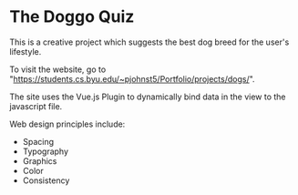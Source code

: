 # The Doggo Quiz

This is a creative project which suggests the best dog breed for the user's lifestyle.

To visit the website, go to "https://students.cs.byu.edu/~pjohnst5/Portfolio/projects/dogs/".

The site uses the Vue.js Plugin to dynamically bind data in the view to the javascript file.

Web design principles include:
* Spacing
* Typography
* Graphics 
* Color
* Consistency
